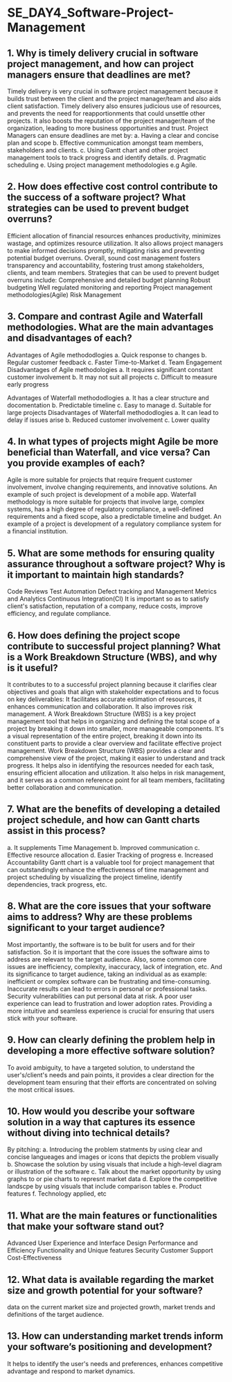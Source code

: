# SE_DAY4_Software-Project-Management
## 1. Why is timely delivery crucial in software project management, and how can project managers ensure that deadlines are met?

Timely delivery is very crucial in software project management because it builds trust between the client and the project manager/team and also aids client satisfaction. Timely delivery also ensures judicious use of resources, and prevents the need for reapportionments that could unsettle other projects. It also boosts the reputation of the project manager/team of the organization, leading to more business opportunities and trust.
Project Managers can ensure deadlines are met by:
a. Having a clear and concise plan and scope
b. Effective communication amongst team members, stakeholders and clients.
c. Using Gantt chart and other project management tools to track progress and identify details.
d. Pragmatic scheduling
e. Using project management methodologies e.g Agile.

## 2. How does effective cost control contribute to the success of a software project? What strategies can be used to prevent budget overruns?

Efficient allocation of financial resources enhances productivity, minimizes wastage, and optimizes resource utilization. It also allows project managers to make informed decisions promptly, mitigating risks and preventing potential budget overruns. Overall, sound cost management fosters transparency and accountability, fostering trust among stakeholders, clients, and team members. 
Strategies that can be used to prevent budget overruns include:
Comprehensive and detailed budget planning
Robust budgeting
Well regulated monitoring and reporting
Project management methodologies(Agile)
Risk Management

## 3. Compare and contrast Agile and Waterfall methodologies. What are the main advantages and disadvantages of each?

Advantages of Agile methododlogies
a. Quick response to changes
b. Regular customer feedback
c. Faster Time-to-Market
d. Team Engagement
Disadvantages of Agile methodologies
a. It requires significant constant customer involvement
b. It may not suit all projects
c. Difficult to measure early progress

Advantages of Waterfall methododlogies
a. It has a clear structure and docomentation
b. Predictable timeline
c. Easy to manage
d. Suitable for large projects
Disadvantages of Waterfall methododlogies
a. It can lead to delay if issues arise
b. Reduced customer involvement
c. Lower quality


## 4. In what types of projects might Agile be more beneficial than Waterfall, and vice versa? Can you provide examples of each?

Agile is more suitable for projects that require frequent customer involvement, involve changing requirements, and innovative solutions. An example of such project is development of a mobile app.
Waterfall methodology is more suitable for projects that involve large, complex systems, has a high degree of regulatory compliance, a well-defined requirements and a fixed scope, also a predictable timeline and budget. An example of a project is development of a regulatory compliance system for a financial institution.


## 5. What are some methods for ensuring quality assurance throughout a software project? Why is it important to maintain high standards?

Code Reviews
Test Automation
Defect tracking and Management
Metrics and Analytics
Continuous Integration(CI)
It is important so as to satisfy client's satisfaction, reputation of a company, reduce costs, improve efficiency, and regulate compliance. 

## 6. How does defining the project scope contribute to successful project planning? What is a Work Breakdown Structure (WBS), and why is it useful?

It contributes to to a successful project planning because it clarifies clear objectives and goals that align with stakeholder expectations and to focus on key deliverables: It facilitates accurate estimation of resources, it enhances communication and collaboration. It also improves risk management.
A Work Breakdown Structure (WBS) is a key project management tool that helps in organizing and defining the total scope of a project by breaking it down into smaller, more manageable components. It's a visual representation of the entire project, breaking it down into its constituent parts to provide a clear overview and facilitate effective project management.
Work Breakdown Structure (WBS) provides a clear and comprehensive view of the project, making it easier to understand and track progress. It helps also in identifying the resources needed for each task, ensuring efficient allocation and utilization. It also helps in risk management, and it serves as a common reference point for all team members, facilitating better collaboration and communication. 

## 7. What are the benefits of developing a detailed project schedule, and how can Gantt charts assist in this process?

a. It supplements Time Management
b. Improved communication
c. Effective resource allocation
d. Easier Tracking of progress
e. Increased Accountability
Gantt chart is a valuable tool for project management that can outstandingly enhance the effectiveness of time management and project scheduling by visualizing the project timeline, identify dependencies, track progress, etc. 


## 8. What are the core issues that your software aims to address? Why are these problems significant to your target audience?
Most importantly, the software is to be bulit for users and for their satisfaction. So it is important that the core issues the software aims to address are relevant to the target audience. Also, some common core issues are inefficiency, complexity, inaccuracy, lack of integration, etc. And its significance to target audience, taking an individual as as example: inefficient or complex software can be frustrating and time-consuming. Inaccurate results can lead to errors in personal or professional tasks. Security vulnerabilities can put personal data at risk. A poor user experience can lead to frustration and lower adoption rates. Providing a more intuitive and seamless experience is crucial for ensuring that users stick with your software.

## 9. How can clearly defining the problem help in developing a more effective software solution?
To avoid ambiguity, to have a targeted solution, to understand the user's/client's needs and pain points, it provides a clear direction for the development team ensuring that their efforts are concentrated on solving the most critical issues. 


## 10. How would you describe your software solution in a way that captures its essence without diving into technical details?
By pitching: 
a. Introducing the problem statments by using clear and concise langueages and images or icons that depicts the problem visually
b. Showcase the solution by using visuals that include a high-level diagram or illustration of the software
c. Talk about the market opportunity by using graphs to or pie charts to represnt market data
d. Explore the competitive landscpe by using visuals that include comparison tables
e. Product features
f. Technology applied, etc

## 11. What are the main features or functionalities that make your software stand out?
Advanced User Experience and Interface Design
Performance and Efficiency
Functionality and Unique features
Security
Customer Support
Cost-Effectiveness

## 12. What data is available regarding the market size and growth potential for your software?
data on the current market size and projected growth, market trends and definitions of the target audience.

## 13. How can understanding market trends inform your software’s positioning and development?
It helps to identify the user's needs and preferences, enhances competitive advantage and respond to market dynamics.


